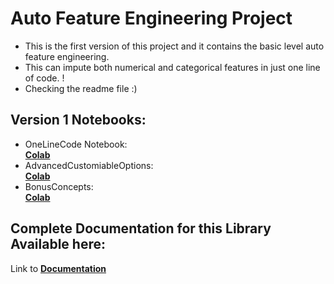 # Auto Feature Engineering Project 

* This is the first version of this project and it contains the basic level auto feature engineering. 
* This can impute both numerical and categorical features in just one line of code. !
* Checking the readme file :) 


## Version 1 Notebooks: 
* OneLineCode Notebook:<br>[**Colab**](https://colab.research.google.com/drive/1_vcUba23LsIc9l_4_s3bFZfGP8UqcGaY?usp=sharing)
* AdvancedCustomiableOptions:<br>[**Colab**](https://colab.research.google.com/drive/1sP_vypZJZb8oe6p519mru4-lYfA55KSl?usp=sharing)
* BonusConcepts:<br>[**Colab**](https://colab.research.google.com/drive/18ighHvjg1T0Dw0C-nGVWLkDHpuKT1BSs?usp=sharing)

## Complete Documentation for this Library Available here: 
Link to [**Documentation**](https://raravindds.github.io/auto_fe/) 


